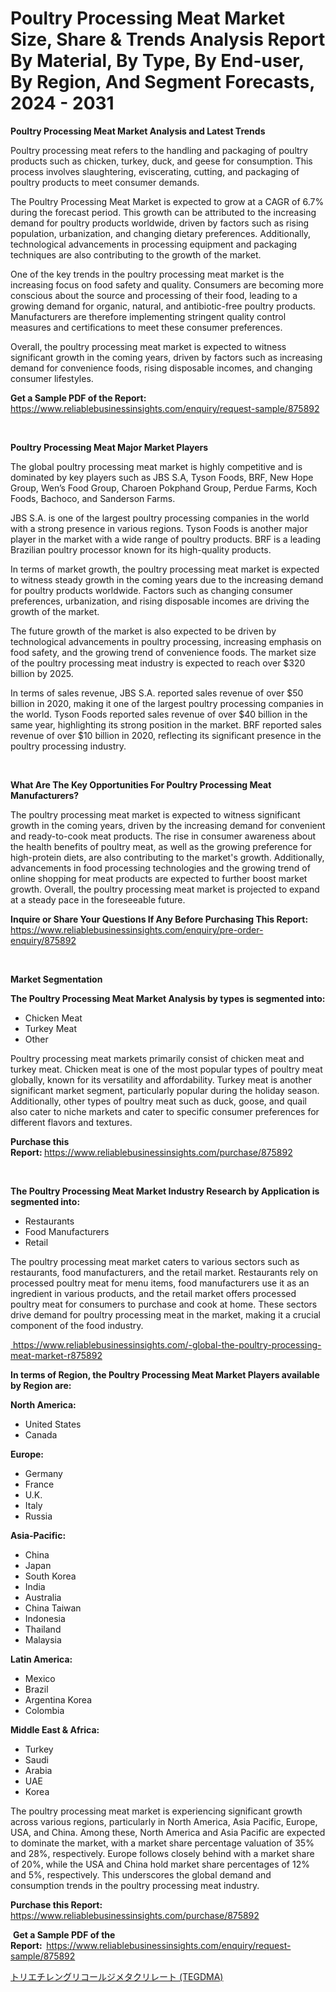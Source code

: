 <p><h1>Poultry Processing Meat Market Size, Share & Trends Analysis Report By Material, By Type, By End-user, By Region, And Segment Forecasts, 2024 - 2031</h1></p><p><strong>Poultry Processing Meat Market Analysis and Latest Trends</strong></p>
<p><p>Poultry processing meat refers to the handling and packaging of poultry products such as chicken, turkey, duck, and geese for consumption. This process involves slaughtering, eviscerating, cutting, and packaging of poultry products to meet consumer demands.</p><p>The Poultry Processing Meat Market is expected to grow at a CAGR of 6.7% during the forecast period. This growth can be attributed to the increasing demand for poultry products worldwide, driven by factors such as rising population, urbanization, and changing dietary preferences. Additionally, technological advancements in processing equipment and packaging techniques are also contributing to the growth of the market.</p><p>One of the key trends in the poultry processing meat market is the increasing focus on food safety and quality. Consumers are becoming more conscious about the source and processing of their food, leading to a growing demand for organic, natural, and antibiotic-free poultry products. Manufacturers are therefore implementing stringent quality control measures and certifications to meet these consumer preferences.</p><p>Overall, the poultry processing meat market is expected to witness significant growth in the coming years, driven by factors such as increasing demand for convenience foods, rising disposable incomes, and changing consumer lifestyles.</p></p>
<p><strong>Get a Sample PDF of the Report:&nbsp;</strong> <a href="https://www.reliablebusinessinsights.com/enquiry/request-sample/875892">https://www.reliablebusinessinsights.com/enquiry/request-sample/875892</a></p>
<p>&nbsp;</p>
<p><strong>Poultry Processing Meat Major Market Players</strong></p>
<p><p>The global poultry processing meat market is highly competitive and is dominated by key players such as JBS S.A, Tyson Foods, BRF, New Hope Group, Wen’s Food Group, Charoen Pokphand Group, Perdue Farms, Koch Foods, Bachoco, and Sanderson Farms. </p><p>JBS S.A. is one of the largest poultry processing companies in the world with a strong presence in various regions. Tyson Foods is another major player in the market with a wide range of poultry products. BRF is a leading Brazilian poultry processor known for its high-quality products. </p><p>In terms of market growth, the poultry processing meat market is expected to witness steady growth in the coming years due to the increasing demand for poultry products worldwide. Factors such as changing consumer preferences, urbanization, and rising disposable incomes are driving the growth of the market.</p><p>The future growth of the market is also expected to be driven by technological advancements in poultry processing, increasing emphasis on food safety, and the growing trend of convenience foods. The market size of the poultry processing meat industry is expected to reach over $320 billion by 2025.</p><p>In terms of sales revenue, JBS S.A. reported sales revenue of over $50 billion in 2020, making it one of the largest poultry processing companies in the world. Tyson Foods reported sales revenue of over $40 billion in the same year, highlighting its strong position in the market. BRF reported sales revenue of over $10 billion in 2020, reflecting its significant presence in the poultry processing industry.</p></p>
<p>&nbsp;</p>
<p><strong>What Are The Key Opportunities For Poultry Processing Meat Manufacturers?</strong></p>
<p><p>The poultry processing meat market is expected to witness significant growth in the coming years, driven by the increasing demand for convenient and ready-to-cook meat products. The rise in consumer awareness about the health benefits of poultry meat, as well as the growing preference for high-protein diets, are also contributing to the market's growth. Additionally, advancements in food processing technologies and the growing trend of online shopping for meat products are expected to further boost market growth. Overall, the poultry processing meat market is projected to expand at a steady pace in the foreseeable future.</p></p>
<p><strong>Inquire or Share Your Questions If Any Before Purchasing This Report:</strong> <a href="https://www.reliablebusinessinsights.com/enquiry/pre-order-enquiry/875892">https://www.reliablebusinessinsights.com/enquiry/pre-order-enquiry/875892</a></p>
<p>&nbsp;</p>
<p><strong>Market Segmentation</strong></p>
<p><strong>The Poultry Processing Meat Market Analysis by types is segmented into:</strong></p>
<p><ul><li>Chicken Meat</li><li>Turkey Meat</li><li>Other</li></ul></p>
<p><p>Poultry processing meat markets primarily consist of chicken meat and turkey meat. Chicken meat is one of the most popular types of poultry meat globally, known for its versatility and affordability. Turkey meat is another significant market segment, particularly popular during the holiday season. Additionally, other types of poultry meat such as duck, goose, and quail also cater to niche markets and cater to specific consumer preferences for different flavors and textures.</p></p>
<p><strong>Purchase this Report:&nbsp;</strong><a href="https://www.reliablebusinessinsights.com/purchase/875892">https://www.reliablebusinessinsights.com/purchase/875892</a></p>
<p>&nbsp;</p>
<p><strong>The Poultry Processing Meat Market Industry Research by Application is segmented into:</strong></p>
<p><ul><li>Restaurants</li><li>Food Manufacturers</li><li>Retail</li></ul></p>
<p><p>The poultry processing meat market caters to various sectors such as restaurants, food manufacturers, and the retail market. Restaurants rely on processed poultry meat for menu items, food manufacturers use it as an ingredient in various products, and the retail market offers processed poultry meat for consumers to purchase and cook at home. These sectors drive demand for poultry processing meat in the market, making it a crucial component of the food industry.</p></p>
<p><a href="https://www.reliablebusinessinsights.com/-global-the-poultry-processing-meat-market-r875892">&nbsp;https://www.reliablebusinessinsights.com/-global-the-poultry-processing-meat-market-r875892</a></p>
<p><strong>In terms of Region, the Poultry Processing Meat Market Players available by Region are:</strong></p>
<p>
    <p> <strong> North America: </strong>
        <ul>
            <li>United States</li>
            <li>Canada</li>
        </ul>
        </p> 
    <p> <strong> Europe: </strong>
        <ul>
            <li>Germany</li>
            <li>France</li>
            <li>U.K.</li>
            <li>Italy</li>
            <li>Russia</li>
        </ul>
        </p> 
    <p> <strong> Asia-Pacific: </strong>
        <ul>
            <li>China</li>
            <li>Japan</li>
            <li>South Korea</li>
            <li>India</li>
            <li>Australia</li>
            <li>China Taiwan</li>
            <li>Indonesia</li>
            <li>Thailand</li>
            <li>Malaysia</li>
        </ul>
        </p> 
    <p> <strong> Latin America: </strong>
        <ul>
            <li>Mexico</li>
            <li>Brazil</li>
            <li>Argentina Korea</li>
            <li>Colombia</li>
        </ul>
        </p> 
    <p> <strong> Middle East & Africa: </strong>
        <ul>
            <li>Turkey</li>
            <li>Saudi</li>
            <li>Arabia</li>
            <li>UAE</li>
            <li>Korea</li>
        </ul>
    </p>
    </p>
<p><p>The poultry processing meat market is experiencing significant growth across various regions, particularly in North America, Asia Pacific, Europe, USA, and China. Among these, North America and Asia Pacific are expected to dominate the market, with a market share percentage valuation of 35% and 28%, respectively. Europe follows closely behind with a market share of 20%, while the USA and China hold market share percentages of 12% and 5%, respectively. This underscores the global demand and consumption trends in the poultry processing meat industry.</p></p>
<p><strong>Purchase this Report: </strong><a href="https://www.reliablebusinessinsights.com/purchase/875892">https://www.reliablebusinessinsights.com/purchase/875892</a></p>
<p>&nbsp;<strong>Get a Sample PDF of the Report:&nbsp;&nbsp;</strong><a href="https://www.reliablebusinessinsights.com/enquiry/request-sample/875892">https://www.reliablebusinessinsights.com/enquiry/request-sample/875892</a></p>
<p><strong></strong></p>
<p><p><a href="https://github.com/BrionnaBoyle/Market-Research-Report-List-1/blob/main/315321184826.md">トリエチレングリコールジメタクリレート (TEGDMA)</a></p></p>